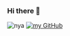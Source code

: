 ### Hi there 👋

![nya](https://cdn.jsdelivr.net/gh/imouup/pico/pic20210803_141307396_iOS.jpg) [![my GitHub](https://github-readme-stats.vercel.app/api?username=imouup)]()
<!--
**imouup/imouup** is a ✨ _special_ ✨ repository because its `README.md` (this file) appears on your GitHub profile.

Here are some ideas to get you started:

- 🔭 I’m currently working on ...
- 🌱 I’m currently learning ...
- 👯 I’m looking to collaborate on ...
- 🤔 I’m looking for help with ...
- 💬 Ask me about ...
- 📫 How to reach me: ...
- 😄 Pronouns: ...
- ⚡ Fun fact: ...
-->
